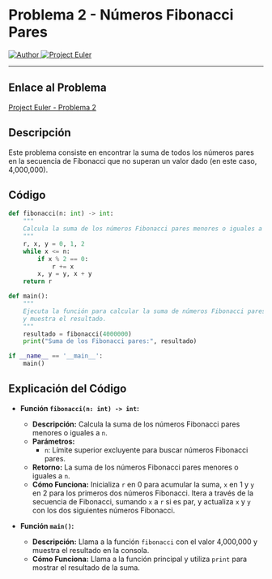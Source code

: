 # Problema 2 - Números Fibonacci Pares

<a href="https://github.com/GutsNet">
  <img title="Author" src="https://img.shields.io/badge/Author-GutsNet-purple.svg?style=for-the-badge&logo=github">
</a>

<a href="https://projecteuler.net/progress=GutsNet">
  <img title="Project Euler" src="https://img.shields.io/badge/Project%20Euler-GutsNet-orange.svg?style=for-the-badge">
</a>

---

## Enlace al Problema
[Project Euler - Problema 2](https://projecteuler.net/problem=2)

## Descripción
Este problema consiste en encontrar la suma de todos los números pares en la secuencia de Fibonacci que no superan un valor dado (en este caso, 4,000,000).

## Código

```python
def fibonacci(n: int) -> int:
    """
    Calcula la suma de los números Fibonacci pares menores o iguales a n.
    """    
    r, x, y = 0, 1, 2
    while x <= n:
        if x % 2 == 0:
            r += x
        x, y = y, x + y
    return r

def main():
    """
    Ejecuta la función para calcular la suma de números Fibonacci pares menores o iguales a 4,000,000
    y muestra el resultado.
    """
    resultado = fibonacci(4000000)
    print("Suma de los Fibonacci pares:", resultado)

if __name__ == '__main__':
    main()
```

## Explicación del Código

- **Función `fibonacci(n: int) -> int`:**
  - **Descripción:** Calcula la suma de los números Fibonacci pares menores o iguales a `n`.
  - **Parámetros:**
    - `n`: Límite superior excluyente para buscar números Fibonacci pares.
  - **Retorno:** La suma de los números Fibonacci pares menores o iguales a `n`.
  - **Cómo Funciona:** Inicializa `r` en 0 para acumular la suma, `x` en 1 y `y` en 2 para los primeros dos números Fibonacci. Itera a través de la secuencia de Fibonacci, sumando `x` a `r` si es par, y actualiza `x` y `y` con los dos siguientes números Fibonacci.

- **Función `main()`:**
  - **Descripción:** Llama a la función `fibonacci` con el valor 4,000,000 y muestra el resultado en la consola.
  - **Cómo Funciona:** Llama a la función principal y utiliza `print` para mostrar el resultado de la suma.
